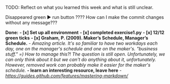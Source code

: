 TODO: Reflect on what you learned this week and what is still unclear.

Disappeared green ▶️ run button ????
How can I make the commit changes without any message???

**Done:**
**- [x] Set up all environment** 
**- [x] completed exercise1.py**
**- [x] 12/12 green ticks**
**- [x] Graham, P. (2009). Maker’s Schedule, Manager’s Schedule.** *- Amazing article. It's so familiar to have two workdays each day, one on the manager's schedule and one on the maker's. "business stuff." =) How to manage this?! The question is still open. Unfortunately, we can only think about it but we can't do anything about it, unfortunately. However, removed work can probably make it easier for the maker's schedule.*
**- learn an interesting resource, leave here** *- https://guides.github.com/features/mastering-markdown/*
